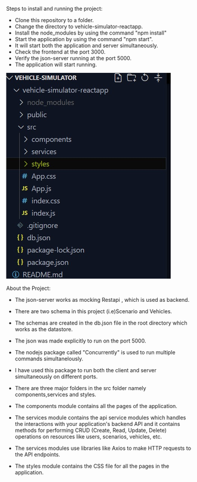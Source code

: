 Steps to install and running the project:

- Clone this repository to a folder.
- Change the directory to vehicle-simulator-reactapp.
- Install the node_modules by using the command "npm install"
- Start the application by using the command "npm start". 
- It will start both the application and server simultaneously.
- Check the frontend at the port 3000.
- Verify the json-server running at the port 5000.
- The application will start running.


![Image Description](./vehicle-simulator-reactapp/public/images/proj-struct.jpg)

About the Project:
- The json-server works as mocking Restapi , which is used as backend.
- There are two schema in this project (i.e)Scenario and Vehicles.
- The schemas are created in the db.json file in the root directory which works as the datastore.
- The json was made explicitly to run on the port 5000.

- The nodejs package called "Concurrently" is used to run multiple commands simultanelously.
- I have used this package to run both the client and server simultaneously on different ports.

- There are three major folders in the src folder namely components,services and styles.
- The components module contains all the pages of the application.
- The services module contains the api service modules which handles the interactions with your application's backend API and it contains methods for performing CRUD (Create, Read, Update, Delete) operations on resources like users, scenarios, vehicles, etc.
- The services modules use libraries like Axios to make HTTP requests to the API endpoints.
- The styles module contains the CSS file for all the pages in the application.
